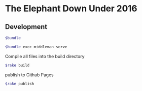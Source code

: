 # The Elephant Down Under 2016

## Development

```bash
$bundle
```

```bash
$bundle exec middleman serve
```

Compile all files into the build directory

```bash
$rake build
```

publish to Github Pages
```bash
$rake publish
```
